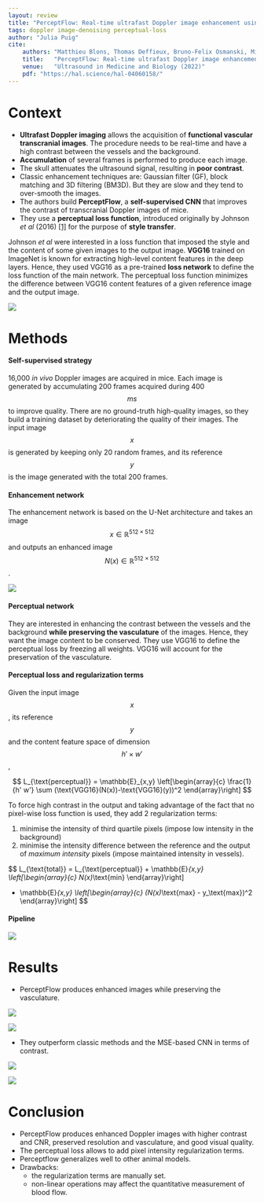 ```yaml
---
layout: review
title: "PerceptFlow: Real-time ultrafast Doppler image enhancement using CNNs and perceptual loss"
tags: doppler image-denoising perceptual-loss
author: "Julia Puig"
cite:
    authors: "Matthieu Blons, Thomas Deffieux, Bruno-Felix Osmanski, Mickael Tanter, Beatrice Berthon"
    title:   "PerceptFlow: Real-time ultrafast Doppler image enhancement using deep convolutional neural network and perceptual loss"
    venue:   "Ultrasound in Medicine and Biology (2022)"
    pdf: "https://hal.science/hal-04060158/"
---
```



# Context

* **Ultrafast Doppler imaging** allows the acquisition of **functional vascular transcranial images**. The procedure needs to be real-time and have a high contrast between the vessels and the background.
* **Accumulation** of several frames is performed to produce each image. 
* The skull attenuates the ultrasound signal, resulting in **poor contrast**.
* Classic enhancement techniques are: Gaussian filter (GF), block matching and 3D filtering (BM3D). But they are slow and they tend to over-smooth the images.
* The authors build **PerceptFlow**, a **self-supervised CNN** that improves the contrast of transcranial Doppler images of mice.
* They use a **perceptual loss function**, introduced originally by Johnson *et al* (2016) [[1]](https://arxiv.org/abs/1603.08155) for the purpose of **style transfer**.

Johnson *et al* were interested in a loss function that imposed the style and the content of some given images to the output image. **VGG16** trained on ImageNet is known for extracting high-level content features in the deep layers. Hence, they used VGG16 as a pre-trained **loss network** to define the loss function of the main network. The perceptual loss function minimizes the difference between VGG16 content features of a given reference image and the output image.

![](/collections/images/perceptflow/perceptual_johnson.jpg)


# Methods

#### Self-supervised strategy

16,000 *in vivo* Doppler images are acquired in mice. Each image is generated by accumulating 200 frames acquired during 400 $$ms$$ to improve quality. There are no ground-truth high-quality images, so they build a training dataset by deteriorating the quality of their images. The input image $$x$$ is generated by keeping only 20 random frames, and its reference 
$$y$$ is the image generated with the total 200 frames.

#### Enhancement network
The enhancement network is based on the U-Net architecture and takes an image $$x \in \mathbb{R}^{512 \times 512}$$ and outputs an enhanced image $$N(x) \in \mathbb{R}^{512 \times 512}$$.

![](/collections/images/perceptflow/perceptflow_network.jpg)

#### Perceptual network

They are interested in enhancing the contrast between the vessels and the background **while preserving the vasculature** of the images. Hence, they want the image content to be conserved. They use VGG16 to define the perceptual loss by freezing all weights. VGG16 will account for the preservation of the vasculature.

#### Perceptual loss and regularization terms

Given the input image $$x$$, its reference $$y$$ and the content feature space of dimension $$h' \times w'$$,

$$
L_{\text{perceptual}} =
\mathbb{E}_{x,y}
\left[\begin{array}{c}
\frac{1}{h' w'} \sum (\text{VGG16}(N(x))-\text{VGG16}(y))^2
\end{array}\right]
$$

To force high contrast in the output and taking advantage of the fact that no pixel-wise loss function is used, they add 2 regularization terms:

1. minimise the intensity of third quartile pixels (impose low intensity in the background)
2. minimise the intensity difference between the reference and the output of *maximum intensity* pixels (impose maintained intensity in vessels).

$$
L_{\text{total}} =
L_{\text{perceptual}} + \mathbb{E}_{x,y} 
\left[\begin{array}{c}
N(x)_\text{min}
\end{array}\right]
+ \mathbb{E}_{x,y} 
\left[\begin{array}{c}
(N(x)_\text{max} - y_\text{max})^2
\end{array}\right]
$$

#### Pipeline

![](/collections/images/perceptflow/perceptflow_pipeline.jpg)

# Results

- PerceptFlow produces enhanced images while preserving the vasculature.

![](/collections/images/perceptflow/results.jpg)

![](/collections/images/perceptflow/results_intensity_stretching.jpg)

- They outperform classic methods and the MSE-based CNN in terms of contrast.

![](/collections/images/perceptflow/results_contrast_img.jpg)

![](/collections/images/perceptflow/results_contrast.jpg)


# Conclusion
- PerceptFlow produces enhanced Doppler images with higher contrast and CNR, preserved resolution and vasculature, and good visual quality.
- The perceptual loss allows to add pixel intensity regularization terms.
- Perceptflow generalizes well to other animal models.
- Drawbacks:
	- the regularization terms are manually set.
	- non-linear operations may affect the quantitative measurement of blood flow. 
